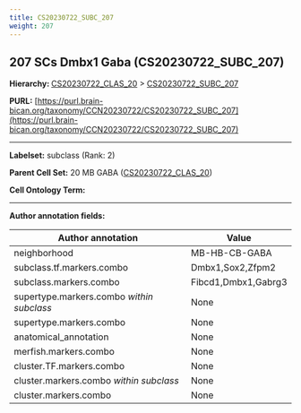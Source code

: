 ```yaml
---
title: CS20230722_SUBC_207
weight: 207
---
```

## 207 SCs Dmbx1 Gaba (CS20230722_SUBC_207)
<b>Hierarchy: </b>
[CS20230722_CLAS_20](../CS20230722_CLAS_20) >
[CS20230722_SUBC_207](../CS20230722_SUBC_207)

**PURL:** [https://purl.brain-bican.org/taxonomy/CCN20230722/CS20230722_SUBC_207](https://purl.brain-bican.org/taxonomy/CCN20230722/CS20230722_SUBC_207)

---


**Labelset:** subclass (Rank: 2)

**Parent Cell Set:** 20 MB GABA ([CS20230722_CLAS_20](../CS20230722_CLAS_20))



**Cell Ontology Term:** 

[MARKER GENES.]: #


---

[TRANSFERRED ANNOTATIONS.]: #


[AUTHOR ANNOTATION FIELDS.]: #


**Author annotation fields:**

| Author annotation | Value |
|-------------------|-------|
|neighborhood|MB-HB-CB-GABA|
|subclass.tf.markers.combo|Dmbx1,Sox2,Zfpm2|
|subclass.markers.combo|Fibcd1,Dmbx1,Gabrg3|
|supertype.markers.combo _within subclass_|None|
|supertype.markers.combo|None|
|anatomical_annotation|None|
|merfish.markers.combo|None|
|cluster.TF.markers.combo|None|
|cluster.markers.combo _within subclass_|None|
|cluster.markers.combo|None|
